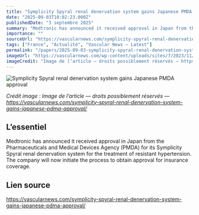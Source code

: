 ```yaml
---
title: "Symplicity Spyral renal denervation system gains Japanese PMDA approval"
date: "2025-09-03T10:02:23.000Z"
publishedDate: "3 septembre 2025"
summary: "Medtronic has announced it received approval in Japan from the Pharmaceuticals and Medical Devices Agency (PMDA) for its Symplicity Spyral renal denervation system for the treatment of resistant hypertension. The company will now initiate the process to obtain approval for insurance coverage."
importance: ""
sourceUrl: "https://vascularnews.com/symplicity-spyral-renal-denervation-system-gains-japanese-pdma-approval/"
tags: ["France", "Actualité", "Vascular News — Latest"]
permalink: "/papers/2025-09-03-symplicity-spyral-renal-denervation-system-gains-japanese-pmda-approval"
imageUrl: "https://vascularnews.com/wp-content/uploads/sites/7/2023/11/Medtronic_plc_RDN_Symplicity_Spyral_Down_Barrel_lyr.jpg"
imageCredit: "Image de l’article — droits possiblement réservés — https://vascularnews.com/symplicity-spyral-renal-denervation-system-gains-japanese-pdma-approval/"
---
```


![Symplicity Spyral renal denervation system gains Japanese PMDA approval](https://vascularnews.com/wp-content/uploads/sites/7/2023/11/Medtronic_plc_RDN_Symplicity_Spyral_Down_Barrel_lyr.jpg)

*Crédit image : Image de l’article — droits possiblement réservés — https://vascularnews.com/symplicity-spyral-renal-denervation-system-gains-japanese-pdma-approval/*

## L’essentiel

Medtronic has announced it received approval in Japan from the Pharmaceuticals and Medical Devices Agency (PMDA) for its Symplicity Spyral renal denervation system for the treatment of resistant hypertension. The company will now initiate the process to obtain approval for insurance coverage.

## Lien source

https://vascularnews.com/symplicity-spyral-renal-denervation-system-gains-japanese-pdma-approval/
